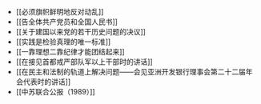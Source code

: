   - [[必须旗帜鲜明地反对动乱]]
  - [[告全体共产党员和全国人民书]]
  - [[关于建国以来党的若干历史问题的决议]]
  - [[实践是检验真理的唯一标准]]
  - [[一靠理想二靠纪律才能团结起来]]
  - [[在接见首都戒严部队军以上干部时的讲话]]
  - [[在民主和法制的轨道上解决问题——会见亚洲开发银行理事会第二十二届年会代表时的讲话]]
  - [[中苏联合公报（1989）]]
